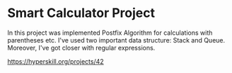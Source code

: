 # Smart Calculator Project

In this project was implemented Postfix Algorithm for calculations with parentheses etc. I've used two important data structure: Stack and Queue. Moreover, I've got closer with regular expressions. 

https://hyperskill.org/projects/42
